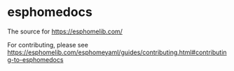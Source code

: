 # esphomedocs

The source for https://esphomelib.com/

For contributing, please see https://esphomelib.com/esphomeyaml/guides/contributing.html#contributing-to-esphomedocs
